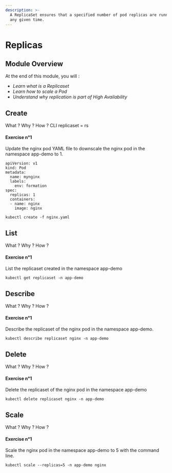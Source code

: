 ```yaml
---
description: >-
  A ReplicaSet ensures that a specified number of pod replicas are running at
  any given time.
---
```


# Replicas

## Module Overview

At the end of this module, you will :

* _Learn what is a Replicaset_
* _Learn how to scale a Pod_
* _Understand why replication is part of High Availability_

## Create

What ? Why ? How ? CLI replicaset = rs

#### Exercise n°1

Update the nginx pod YAML file to downscale the nginx pod in the namespace app-demo to 1.

```text
apiVersion: v1
kind: Pod
metadata:
  name: mynginx
  labels:
    env: formation
spec:
  replicas: 1
  containers:
  - name: nginx
    image: nginx
```

```text
kubectl create -f nginx.yaml
```

## List

What ? Why ? How ?

#### Exercise n°1

List the replicaset created in the namespace app-demo

```text
kubectl get replicaset -n app-demo
```

## Describe

What ? Why ? How ?

#### Exercise n°1

Describe the replicaset of the nginx pod in the namespace app-demo.

```text
kubectl describe replicaset nginx -n app-demo
```

## Delete

What ? Why ? How ?

#### Exercise n°1

Delete the replicaset of the nginx pod in the namespace app-demo

```text
kubectl delete replicaset nginx -n app-demo
```

## Scale

What ? Why ? How ?

#### Exercise n°1

Scale the nginx pod in the namespace app-demo to 5 with the command line.

```text
kubectl scale --replicas=5 -n app-demo nginx
```



